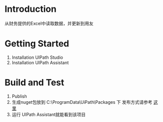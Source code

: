 # Introduction 
从财务提供的Excel中读取数据，并更新到用友

# Getting Started
1.	Installation UIPath Studio 
2.  Installation UIPath Assistant

# Build and Test
1.  Publish
2.  生成nuget包放到 C:\ProgramData\UiPath\Packages 下 发布方式请参考 [这里](https://docs.uipath.com/studio/lang-zh_CN/docs/about-publishing-automation-projects)
3.  运行 UIPath Assistant就能看到该项目
